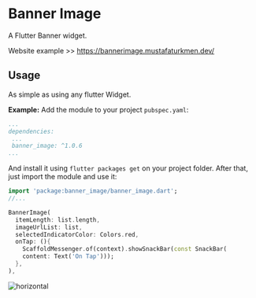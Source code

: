 # Banner Image

A Flutter Banner widget.

Website example >> https://bannerimage.mustafaturkmen.dev/

## Usage

As simple as using any flutter Widget.

**Example:**
Add the module to your project ``pubspec.yaml``:
```yaml
...
dependencies:
 ...
 banner_image: ^1.0.6
...
```
And install it using ``flutter packages get`` on your project folder. After that, just import the module and use it:

```dart
import 'package:banner_image/banner_image.dart';
//...

BannerImage(
  itemLength: list.length,
  imageUrlList: list,
  selectedIndicatorColor: Colors.red,
  onTap: (){
    ScaffoldMessenger.of(context).showSnackBar(const SnackBar(
    content: Text('On Tap')));
  },
),
```

![horizontal](https://user-images.githubusercontent.com/49743631/164677743-b4559be7-08af-4fa4-95bc-de8405bd161f.gif)

